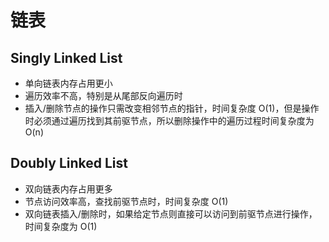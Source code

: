 # 链表

## Singly Linked List
* 单向链表内存占用更小
* 遍历效率不高，特别是从尾部反向遍历时
* 插入/删除节点的操作只需改变相邻节点的指针，时间复杂度 O(1)，但是操作时必须通过遍历找到其前驱节点，所以删除操作中的遍历过程时间复杂度为 O(n)


## Doubly Linked List
* 双向链表内存占用更多
* 节点访问效率高，查找前驱节点时，时间复杂度 O(1)
* 双向链表插入/删除时，如果给定节点则直接可以访问到前驱节点进行操作，时间复杂度为 O(1)
